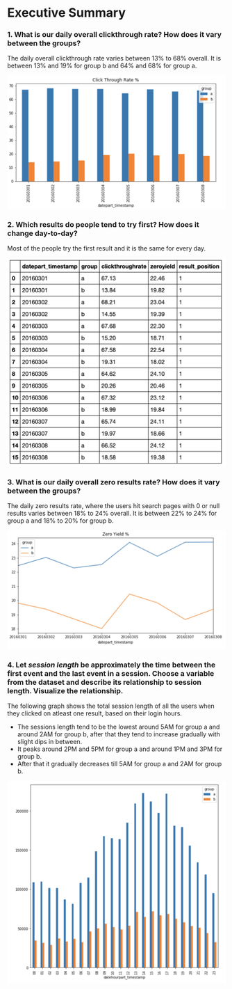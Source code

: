 # Executive Summary

### 1. What is our daily overall clickthrough rate? How does it vary between the groups?

The daily overall clickthrough rate varies between 13% to 68% overall.
It is between 13% and 19% for group b and 64% and 68% for group a.

![click through](https://github.com/tanushreeSarangi/discovery-event-log/blob/master/graphs/ClickThrough.png)

### 2. Which results do people tend to try first? How does it change day-to-day?

Most of the people try the first result and it is the same for every day.

![final-report](https://github.com/tanushreeSarangi/discovery-event-log/blob/master/graphs/FinalReport.png)

### 3. What is our daily overall zero results rate? How does it vary between the groups?

The daily zero results rate, where the users hit search pages with 0 or null results varies between 18% to 24% overall.
It is between 22% to 24% for group a and 18% to 20% for group b.

![zero-yield](https://github.com/tanushreeSarangi/discovery-event-log/blob/master/graphs/ZeroYield.png)

### 4. Let *session length* be approximately the time between the first event and the last event in a session. Choose a variable from the dataset and describe its relationship to session length. Visualize the relationship.

The following graph shows the total session length of all the users when they clicked on atleast one result, based on their login hours.
* The sessions length tend to be the lowest around 5AM for group a and around 2AM for group b, after that they tend to increase gradually with slight dips in between. 
* It peaks around 2PM and 5PM for group a and around 1PM and 3PM for group b.
* After that it gradually decreases till 5AM for group a and 2AM for group b.

![session_length](https://github.com/tanushreeSarangi/discovery-event-log/blob/master/graphs/session_length.png)
